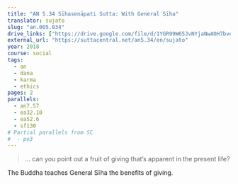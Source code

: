 ```yaml
---
title: "AN 5.34 Sīhasenāpati Sutta: With General Sīha"
translator: sujato
slug: "an.005.034"
drive_links: ["https://drive.google.com/file/d/1YGR99W65JvNYjaNwAOH7bveA7Ii4L8Q-/view?usp=drivesdk"]
external_url: "https://suttacentral.net/an5.34/en/sujato"
year: 2018
course: social
tags:
  - an
  - dana
  - karma
  - ethics
pages: 2
parallels:
  - an7.57
  - ea32.10
  - ea52.6
  - sf130
# Partial parallels from SC
#  - pe3
---
```


> … can you point out a fruit of giving that’s apparent in the present life?

The Buddha teaches General Sīha the benefits of giving.

